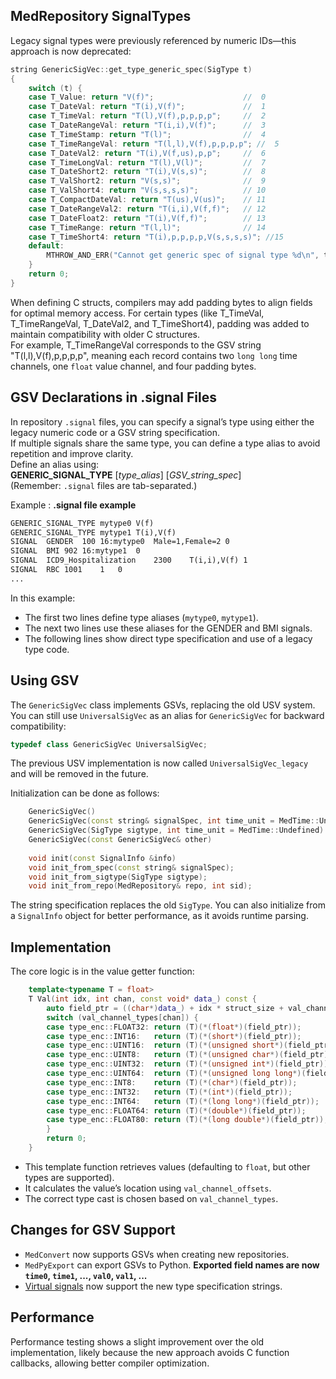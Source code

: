 ## MedRepository SignalTypes

Legacy signal types were previously referenced by numeric IDs—this approach is now deprecated:
```c++
string GenericSigVec::get_type_generic_spec(SigType t)
{
	switch (t) {
	case T_Value: return "V(f)";					//  0
	case T_DateVal: return "T(i),V(f)";				//  1
	case T_TimeVal: return "T(l),V(f),p,p,p,p";		//  2
	case T_DateRangeVal: return "T(i,i),V(f)";		//  3
	case T_TimeStamp: return "T(l)";				//  4
	case T_TimeRangeVal: return "T(l,l),V(f),p,p,p,p"; //  5
	case T_DateVal2: return "T(i),V(f,us),p,p";		//  6
	case T_TimeLongVal: return "T(l),V(l)";			//  7
	case T_DateShort2: return "T(i),V(s,s)";		//  8
	case T_ValShort2: return "V(s,s)";				//  9
	case T_ValShort4: return "V(s,s,s,s)";			// 10
	case T_CompactDateVal: return "T(us),V(us)";	// 11
	case T_DateRangeVal2: return "T(i,i),V(f,f)";	// 12
	case T_DateFloat2: return "T(i),V(f,f)";		// 13
	case T_TimeRange: return "T(l,l)";				// 14
	case T_TimeShort4: return "T(i),p,p,p,p,V(s,s,s,s)"; //15
	default:
		MTHROW_AND_ERR("Cannot get generic spec of signal type %d\n", t);
	}
	return 0;
}
```

When defining C structs, compilers may add padding bytes to align fields for optimal memory access. For certain types (like T_TimeVal, T_TimeRangeVal, T_DateVal2, and T_TimeShort4), padding was added to maintain compatibility with older C structures.  
For example, T_TimeRangeVal corresponds to the GSV string "T(l,l),V(f),p,p,p,p", meaning each record contains two `long long` time channels, one `float` value channel, and four padding bytes.

## GSV Declarations in .signal Files

In repository `.signal` files, you can specify a signal’s type using either the legacy numeric code or a GSV string specification.  
If multiple signals share the same type, you can define a type alias to avoid repetition and improve clarity.  
Define an alias using:  
**GENERIC_SIGNAL_TYPE** [*type_alias*] [*GSV_string_spec*]  
(Remember: `.signal` files are tab-separated.)

Example :
**.signal file example**
```txt
GENERIC_SIGNAL_TYPE	mytype0	V(f)
GENERIC_SIGNAL_TYPE	mytype1	T(i),V(f)
SIGNAL	GENDER	100	16:mytype0	Male=1,Female=2	0
SIGNAL	BMI	902 16:mytype1	0
SIGNAL	ICD9_Hospitalization	2300	T(i,i),V(f)	1
SIGNAL	RBC	1001	1	0
...
```
In this example:  
- The first two lines define type aliases (`mytype0`, `mytype1`).  
- The next two lines use these aliases for the GENDER and BMI signals.  
- The following lines show direct type specification and use of a legacy type code.

## Using GSV 
The `GenericSigVec` class implements GSVs, replacing the old USV system. You can still use `UniversalSigVec` as an alias for `GenericSigVec` for backward compatibility:
```c++
typedef class GenericSigVec UniversalSigVec;
```
The previous USV implementation is now called `UniversalSigVec_legacy` and will be removed in the future.

Initialization can be done as follows:
```c++
	GenericSigVec()
	GenericSigVec(const string& signalSpec, int time_unit = MedTime::Undefined)
	GenericSigVec(SigType sigtype, int time_unit = MedTime::Undefined)
	GenericSigVec(const GenericSigVec& other)
 
	void init(const SignalInfo &info)
	void init_from_spec(const string& signalSpec);
	void init_from_sigtype(SigType sigtype);
	void init_from_repo(MedRepository& repo, int sid);
```
The string specification replaces the old `SigType`. You can also initialize from a `SignalInfo` object for better performance, as it avoids runtime parsing.

## Implementation

The core logic is in the value getter function:
```c++
	template<typename T = float>
	T Val(int idx, int chan, const void* data_) const {
		auto field_ptr = ((char*)data_) + idx * struct_size + val_channel_offsets[chan];
		switch (val_channel_types[chan]) {
		case type_enc::FLOAT32: return (T)(*(float*)(field_ptr));
		case type_enc::INT16:   return (T)(*(short*)(field_ptr));
		case type_enc::UINT16:  return (T)(*(unsigned short*)(field_ptr));
		case type_enc::UINT8:   return (T)(*(unsigned char*)(field_ptr));
		case type_enc::UINT32:  return (T)(*(unsigned int*)(field_ptr));
		case type_enc::UINT64:  return (T)(*(unsigned long long*)(field_ptr));
		case type_enc::INT8:    return (T)(*(char*)(field_ptr));
		case type_enc::INT32:   return (T)(*(int*)(field_ptr));
		case type_enc::INT64:   return (T)(*(long long*)(field_ptr));
		case type_enc::FLOAT64: return (T)(*(double*)(field_ptr));
		case type_enc::FLOAT80: return (T)(*(long double*)(field_ptr));
		}
		return 0;
	}
```
- This template function retrieves values (defaulting to `float`, but other types are supported).
- It calculates the value’s location using `val_channel_offsets`.
- The correct type cast is chosen based on `val_channel_types`.

## Changes for GSV Support

- `MedConvert` now supports GSVs when creating new repositories.
- `MedPyExport` can export GSVs to Python. **Exported field names are now `time0`, `time1`, ..., `val0`, `val1`, ...**
- [Virtual signals](../Rep%20Processors%20Practical%20Guide/Virtual%20Signals.md) now support the new type specification strings.

## Performance

Performance testing shows a slight improvement over the old implementation, likely because the new approach avoids C function callbacks, allowing better compiler optimization.

 